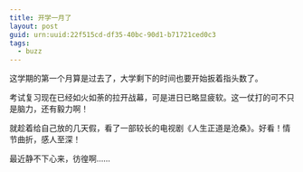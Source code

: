 ```yaml
---
title: 开学一月了
layout: post
guid: urn:uuid:22f515cd-df35-40bc-90d1-b71721ced0c3
tags:
  - buzz
---
```


这学期的第一个月算是过去了，大学剩下的时间也要开始扳着指头数了。

考试复习现在已经如火如荼的拉开战幕，可是进日已略显疲软。这一仗打的可不只是脑力，还有毅力啊！

就趁着给自己放的几天假，看了一部较长的电视剧《人生正道是沧桑》。好看！情节曲折，感人至深！

最近静不下心来，彷徨啊……
